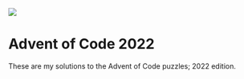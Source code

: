 ![](https://img.shields.io/badge/stars%20⭐-8-yellow)

# Advent of Code 2022

These are my solutions to the Advent of Code puzzles; 2022 edition.
